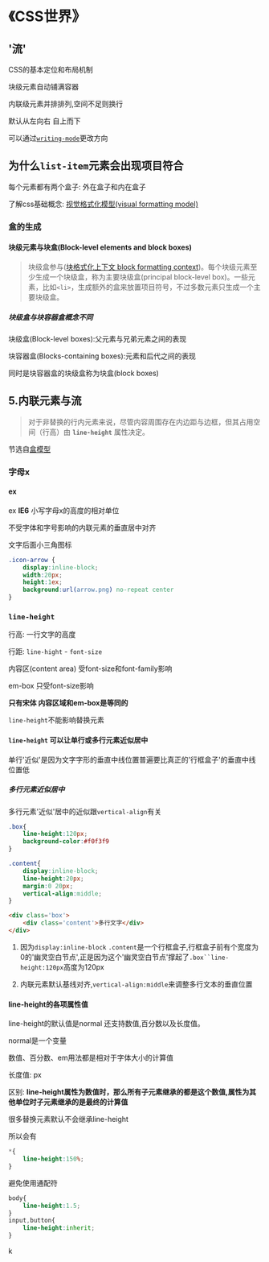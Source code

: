 # 《CSS世界》

## '流'

CSS的基本定位和布局机制

块级元素自动铺满容器

内联级元素并排排列,空间不足则换行

默认从左向右 自上而下

可以通过[`writing-mode`](https://developer.mozilla.org/zh-CN/docs/Web/CSS/writing-mode)更改方向

## 为什么`list-item`元素会出现项目符合

每个元素都有两个盒子: 外在盒子和内在盒子

了解css基础概念: [视觉格式化模型(visual formatting model)](https://developer.mozilla.org/zh-CN/docs/Web/Guide/CSS/Visual_formatting_model)

### 盒的生成

#### 块级元素与块盒(Block-level elements and block boxes)

> 块级盒参与([块格式化上下文 block formatting context](https://developer.mozilla.org/zh-CN/docs/Web/Guide/CSS/Visual_formatting_model))。每个块级元素至少生成一个块级盒，称为主要块级盒(principal block-level box)。一些元素，比如`<li>`，生成额外的盒来放置项目符号，不过多数元素只生成一个主要块级盒。

##### 块级盒与块容器盒概念不同

块级盒(Block-level boxes):父元素与兄弟元素之间的表现

块容器盒(Blocks-containing boxes):元素和后代之间的表现

同时是块容器盒的块级盒称为块盒(block boxes)

## 5.内联元素与流

>对于非替换的行内元素来说，尽管内容周围存在内边距与边框，但其占用空间（行高）由 **`line-height`** 属性决定。

节选自[盒模型](https://developer.mozilla.org/zh-CN/docs/Web/CSS/CSS_Box_Model/Introduction_to_the_CSS_box_model)

### 字母x

#### ex

ex **IE6** 小写字母x的高度的相对单位

不受字体和字号影响的内联元素的垂直居中对齐

文字后面小三角图标

```css
.icon-arrow {
    display:inline-block;
    width:20px;
    height:1ex;
    background:url(arrow.png) no-repeat center
}
```

### `line-height`

行高: 一行文字的高度

行距: `line-hight` - `font-size`

内容区(content area) 受font-size和font-family影响

em-box 只受font-size影响

**只有宋体 内容区域和em-box是等同的**

`line-height`不能影响替换元素

#### `line-height` 可以让单行或多行元素近似居中

单行'近似'是因为文字字形的垂直中线位置普遍要比真正的'行框盒子'的垂直中线位置低

##### 多行元素近似居中

多行元素'近似'居中的近似跟`vertical-align`有关

```css
.box{
    line-height:120px;
    background-color:#f0f3f9
}

.content{
    display:inline-block;
    line-height:20px;
    margin:0 20px;
    vertical-align:middle;
}
```

```html
<div class='box'>
    <div class='content'>多行文字</div>
</div>
```

1. 因为`display:inline-block` `.content`是一个行框盒子,行框盒子前有个宽度为0的'幽灵空白节点',正是因为这个'幽灵空白节点'撑起了`.box``line-height:120px`高度为120px

2. 内联元素默认基线对齐,`vertical-align:middle`来调整多行文本的垂直位置

#### line-height的各项属性值

line-height的默认值是normal 还支持数值,百分数以及长度值。

normal是一个变量

数值、百分数、em用法都是相对于字体大小的计算值

长度值: px

区别: **line-height属性为数值时，那么所有子元素继承的都是这个数值,属性为其他单位时子元素继承的是最终的计算值**

很多替换元素默认不会继承line-height

所以会有 

```css
*{
    line-height:150%;
}
```

避免使用通配符

```css
body{
    line-height:1.5;
}
input,button{
    line-height:inherit;
}
```

k